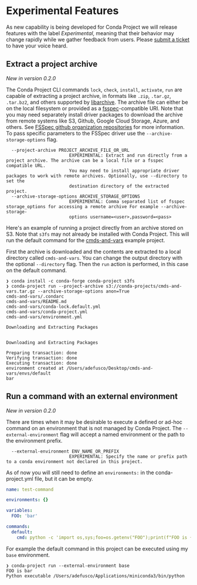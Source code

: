 # Experimental Features

As new capability is being developed for Conda Project we will release features with the label *Experimental*, meaning
that their behavior may change rapidly while we gather feedback from users. Please
[submit a ticket](https://github.com/conda-incubator/conda-project/issues/new/choose) to have your voice heard.

## Extract a project archive

*New in version 0.2.0*

The Conda Project CLI commands `lock`, `check`, `install`, `activate`, `run` are capable of extracting a project
archive, in formats like `.zip`, `.tar.gz`, `.tar.bz2`, and others supported by
[libarchive](https://www.libarchive.org/). The archive file can either be on the local filesystem or provided as
a [fsspec](https://filesystem-spec.readthedocs.io/en/latest/?badge=latest)-compatible URI. Note that you may need
separately install driver packages to download the archive from remote systems like S3, Github, Google Cloud Storage,
Azure, and others. See [FSSpec github organization repositories](https://github.com/orgs/fsspec/repositories) for
more information. To pass specific parameters to the FSSpec driver use the `--archive-storage-options` flag.

```text
  --project-archive PROJECT_ARCHIVE_FILE_OR_URL
                        EXPERIMENTAL: Extract and run directly from a project archive. The archive can be a local file or a fsspec compatible URL.
                        You may need to install appropriate driver packages to work with remote archives. Optionally, use --directory to set the
                        destination directory of the extracted project.
  --archive-storage-options ARCHIVE_STORAGE_OPTIONS
                        EXPERIMENTAL: Comma separated list of fsspec storage_options for accessing a remote archive For example --archive-storage-
                        options username=<user>,password=<pass>
```

Here's an example of running a project directly from an archive stored on S3. Note that `s3fs` may not already be
installed with Conda Project. This will run the default command for the
[cmds-and-vars](https://github.com/conda-incubator/conda-project/tree/main/examples/cmds-and-vars) example project.

First the archive is downloaded and the contents are extracted to a local directory called `cmds-and-vars`. You
can change the output directory with the optional `--directory` flag. Then the `run` action is performed, in
this case on the default command.

```text
❯ conda install -c conda-forge conda-project s3fs
❯ conda-project run --project-archive s3://conda-projects/cmds-and-vars.tar.gz --archive-storage-options anon=True
cmds-and-vars/.condarc
cmds-and-vars/README.md
cmds-and-vars/conda-lock.default.yml
cmds-and-vars/conda-project.yml
cmds-and-vars/environment.yml

Downloading and Extracting Packages


Downloading and Extracting Packages

Preparing transaction: done
Verifying transaction: done
Executing transaction: done
environment created at /Users/adefusco/Desktop/cmds-and-vars/envs/default
bar
```

## Run a command with an external environment

*New in version 0.2.0*

There are times when it may be desirable to execute a defined or ad-hoc command on an environment that is not managed
by Conda Project. The `--external-environment` flag will accept a named environment or the path to the environment
prefix.

```text
  --external-environment ENV_NAME_OR_PREFIX
                        EXPERIMENTAL: Specify the name or prefix path to a conda environment not declared in this project.
```

As of now you will still need to define an `environments:` in the conda-project.yml file, but it can be empty.

```yaml
name: test-command

environments: {}

variables:
  FOO: 'bar'

commands:
  default:
    cmd: python -c 'import os,sys;foo=os.getenv("FOO");print(f"FOO is {foo}\nPython executable {sys.executable}")'
```

For example the default command in this project can be executed using my `base` environment.

```text
❯ conda-project run --external-environment base
FOO is bar
Python executable /Users/adefusco/Applications/miniconda3/bin/python
```
